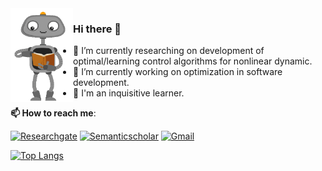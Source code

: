 
<img align="left" src="https://github.com/roscibely/roscibely/blob/master/giphy.gif" width="100" height="150">

### Hi there 🖖
    
   - 🚀 I’m currently researching on development of optimal/learning control algorithms for nonlinear dynamic.
   - 🔭 I’m currently working on optimization in software development. 
   - 🧠 I'm an inquisitive learner.

   
**📫 How to reach me**:

[![Researchgate](https://img.shields.io/badge/Researchgate-green?style=for-the-badge&logo=researchgate&logoColor=white)](https://www.researchgate.net/profile/R_C_B_Rego)
[![Semanticscholar](https://img.shields.io/badge/Semanticscholar-blue?style=for-the-badge&logo=semanticscholar&logoColor=white)](https://www.semanticscholar.org/author/Rosana-C.-B.-Rego/134671015?sort=pub-date)
[![Gmail](https://img.shields.io/badge/Gmail-red?style=for-the-badge&logo=gmail&logoColor=white)](mailto:rosana.rego@ufrn.edu.br)



[![Top Langs](https://github-readme-stats.vercel.app/api/top-langs/?username=roscibely&layout=compact&hide=javascript,html)](https://github.com/roscibely/github-readme-stats)

<!--[![Top Langs](https://github-readme-stats.vercel.app/api/top-langs/?username=roscibely&layout=compact,html&title_color=ffffff&text_color=c9cacc&icon_color=2bbc8a&bg_color=1d1f21)](https://github.com/roscibely) -->


<!--
**roscibely/roscibely** is a ✨ _special_ ✨ repository because its `README.md` (this file) appears on your GitHub profile.

Here are some ideas to get you started:

- 🔭 I’m currently working on ...
- 🌱 I’m currently learning ...
- 👯 I’m looking to collaborate on ...
- 🤔 I’m looking for help with ...
- 💬 Ask me about ...
- 📫 How to reach me: ...
- 😄 Pronouns: ...
- ⚡ Fun fact: ...
-->


